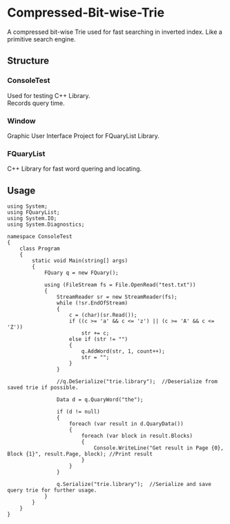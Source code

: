 # Compressed-Bit-wise-Trie
A compressed bit-wise Trie used for fast searching in inverted index. Like a primitive search engine.

## Structure
### ConsoleTest
Used for testing C++ Library. <br>
Records query time.
### Window
Graphic User Interface Project for FQuaryList Library.
### FQuaryList
C++ Library for fast word quering and locating.

## Usage
```
using System;
using FQuaryList;
using System.IO;
using System.Diagnostics;

namespace ConsoleTest
{
    class Program
    {
        static void Main(string[] args)
        {
            FQuary q = new FQuary();

            using (FileStream fs = File.OpenRead("test.txt"))
            {
                StreamReader sr = new StreamReader(fs);
                while (!sr.EndOfStream)
                {
                    c = (char)(sr.Read());
                    if ((c >= 'a' && c <= 'z') || (c >= 'A' && c <= 'Z'))
                        str += c;
                    else if (str != "")
                    {
                        q.AddWord(str, 1, count++);
                        str = "";
                    }
                }

                //q.DeSerialize("trie.library");  //Deserialize from saved trie if possible.

                Data d = q.QuaryWord("the");

                if (d != null)
                {
                    foreach (var result in d.QuaryData())
                    {
                        foreach (var block in result.Blocks)
                        {
                            Console.WriteLine("Get result in Page {0}, Block {1}", result.Page, block); //Print result
                        }
                    }
                }

                q.Serialize("trie.library");  //Serialize and save query trie for further usage.
            }
        }
    }
}
```
